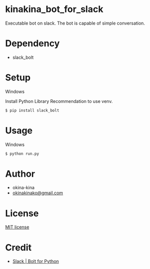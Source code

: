 # kinakina_bot_for_slack
Executable bot on slack.
The bot is capable of simple conversation.

# Dependency
* slack_bolt

# Setup
Windows

Install Python Library
Recommendation to use venv.

```bash
$ pip install slack_bolt
```

# Usage
Windows
```bash
$ python run.py
```

# Author
* okina-kina
* okinakinako@gmail.com

# License
[MIT license](https://en.wikipedia.org/wiki/MIT_License)

# Credit
* [Slack | Bolt for Python](https://slack.dev/bolt-python/concepts)
